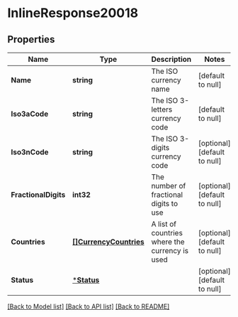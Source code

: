 # InlineResponse20018

## Properties
Name | Type | Description | Notes
------------ | ------------- | ------------- | -------------
**Name** | **string** | The ISO currency name | [default to null]
**Iso3aCode** | **string** | The ISO 3-letters currency code | [default to null]
**Iso3nCode** | **string** | The ISO 3-digits currency code | [optional] [default to null]
**FractionalDigits** | **int32** | The number of fractional digits to use | [optional] [default to null]
**Countries** | [**[]CurrencyCountries**](Currency_countries.md) | A list of countries where the currency is used | [optional] [default to null]
**Status** | [***Status**](Status.md) |  | [optional] [default to null]

[[Back to Model list]](../README.md#documentation-for-models) [[Back to API list]](../README.md#documentation-for-api-endpoints) [[Back to README]](../README.md)

